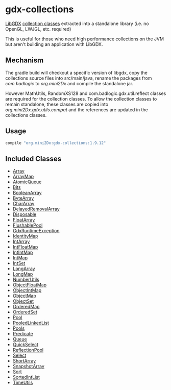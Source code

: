 gdx-collections
======================
[LibGDX](https://libgdx.badlogicgames.com/) [collection classes](https://github.com/libgdx/libgdx/wiki/Collections) extracted into a standalone library (i.e. no OpenGL, LWJGL, etc. required)

This is useful for those who need high performance collections on the JVM but aren't building an application with LibGDX.

Mechanism
----------------------

The gradle build will checkout a specific version of libgdx, copy the collections source files into src/main/java, rename the packages from _com.badlogic_ to _org.mini2Dx_ and compile the standalone jar.

However MathUtils, RandomXS128 and com.badlogic.gdx.util.reflect classes are required for the collection classes. To allow the collection classes to remain standalone, these classes are copied into _org.mini2Dx.gdx.utils.compat_ and the references are updated in the collections classes.

Usage
----------------------

```gradle
compile "org.mini2Dx:gdx-collections:1.9.12"
```

Included Classes
----------------------

 * [Array](https://libgdx.badlogicgames.com/ci/nightlies/docs/api/com/badlogic/gdx/utils/Array.html)
 * [ArrayMap](https://libgdx.badlogicgames.com/ci/nightlies/docs/api/com/badlogic/gdx/utils/ArrayMap.html)
 * [AtomicQueue](https://libgdx.badlogicgames.com/ci/nightlies/docs/api/com/badlogic/gdx/utils/AtomicQueue.html)
 * [Bits](https://libgdx.badlogicgames.com/ci/nightlies/docs/api/com/badlogic/gdx/utils/Bits.html)
 * [BooleanArray](https://libgdx.badlogicgames.com/ci/nightlies/docs/api/com/badlogic/gdx/utils/BooleanArray.html)
 * [ByteArray](https://libgdx.badlogicgames.com/ci/nightlies/docs/api/com/badlogic/gdx/utils/ByteArray.html)
 * [CharArray](https://libgdx.badlogicgames.com/ci/nightlies/docs/api/com/badlogic/gdx/utils/CharArray.html)
 * [DelayedRemovalArray](https://libgdx.badlogicgames.com/ci/nightlies/docs/api/com/badlogic/gdx/utils/DelayedRemovalArray.html)
 * [Disposable](https://libgdx.badlogicgames.com/ci/nightlies/docs/api/com/badlogic/gdx/utils/Disposable.html)
 * [FloatArray](https://libgdx.badlogicgames.com/ci/nightlies/docs/api/com/badlogic/gdx/utils/FloatArray.html)
 * [FlushablePool](https://libgdx.badlogicgames.com/ci/nightlies/docs/api/com/badlogic/gdx/utils/FlushablePool.html)
 * [GdxRuntimeException](https://libgdx.badlogicgames.com/ci/nightlies/docs/api/com/badlogic/gdx/utils/GdxRuntimeException.html)
 * [IdentityMap](https://libgdx.badlogicgames.com/ci/nightlies/docs/api/com/badlogic/gdx/utils/IdentityMap.html)
 * [IntArray](https://libgdx.badlogicgames.com/ci/nightlies/docs/api/com/badlogic/gdx/utils/IntArray.html)
 * [IntFloatMap](https://libgdx.badlogicgames.com/ci/nightlies/docs/api/com/badlogic/gdx/utils/IntFloatMap.html)
 * [IntIntMap](https://libgdx.badlogicgames.com/ci/nightlies/docs/api/com/badlogic/gdx/utils/IntIntMap.html)
 * [IntMap](https://libgdx.badlogicgames.com/ci/nightlies/docs/api/com/badlogic/gdx/utils/IntMap.html)
 * [IntSet](https://libgdx.badlogicgames.com/ci/nightlies/docs/api/com/badlogic/gdx/utils/IntSet.html)
 * [LongArray](https://libgdx.badlogicgames.com/ci/nightlies/docs/api/com/badlogic/gdx/utils/LongArray.html)
 * [LongMap](https://libgdx.badlogicgames.com/ci/nightlies/docs/api/com/badlogic/gdx/utils/LongMap.html)
 * [NumberUtils](https://libgdx.badlogicgames.com/ci/nightlies/docs/api/com/badlogic/gdx/utils/NumberUtils.html)
 * [ObjectFloatMap](https://libgdx.badlogicgames.com/ci/nightlies/docs/api/com/badlogic/gdx/utils/ObjectFloatMap.html)
 * [ObjectIntMap](https://libgdx.badlogicgames.com/ci/nightlies/docs/api/com/badlogic/gdx/utils/ObjectIntMap.html)
 * [ObjectMap](https://libgdx.badlogicgames.com/ci/nightlies/docs/api/com/badlogic/gdx/utils/ObjectMap.html)
 * [ObjectSet](https://libgdx.badlogicgames.com/ci/nightlies/docs/api/com/badlogic/gdx/utils/ObjectSet.html)
 * [OrderedMap](https://libgdx.badlogicgames.com/ci/nightlies/docs/api/com/badlogic/gdx/utils/OrderedMap.html)
 * [OrderedSet](https://libgdx.badlogicgames.com/ci/nightlies/docs/api/com/badlogic/gdx/utils/OrderedSet.html)
 * [Pool](https://libgdx.badlogicgames.com/ci/nightlies/docs/api/com/badlogic/gdx/utils/Pool.html)
 * [PooledLinkedList](https://libgdx.badlogicgames.com/ci/nightlies/docs/api/com/badlogic/gdx/utils/PooledLinkedList.html)
 * [Pools](https://libgdx.badlogicgames.com/ci/nightlies/docs/api/com/badlogic/gdx/utils/Pools.html)
 * [Predicate](https://libgdx.badlogicgames.com/ci/nightlies/docs/api/com/badlogic/gdx/utils/Predicate.html)
 * [Queue](https://libgdx.badlogicgames.com/ci/nightlies/docs/api/com/badlogic/gdx/utils/Queue.html)
 * [QuickSelect](https://libgdx.badlogicgames.com/ci/nightlies/docs/api/com/badlogic/gdx/utils/QuickSelect.html)
 * [ReflectionPool](https://libgdx.badlogicgames.com/ci/nightlies/docs/api/com/badlogic/gdx/utils/ReflectionPool.html)
 * [Select](https://libgdx.badlogicgames.com/ci/nightlies/docs/api/com/badlogic/gdx/utils/Select.html)
 * [ShortArray](https://libgdx.badlogicgames.com/ci/nightlies/docs/api/com/badlogic/gdx/utils/ShortArray.html)
 * [SnapshotArray](https://libgdx.badlogicgames.com/ci/nightlies/docs/api/com/badlogic/gdx/utils/SnapshotArray.html)
 * [Sort](https://libgdx.badlogicgames.com/ci/nightlies/docs/api/com/badlogic/gdx/utils/Sort.html)
 * [SortedIntList](https://libgdx.badlogicgames.com/ci/nightlies/docs/api/com/badlogic/gdx/utils/SortedIntList.html)
 * [TimeUtils](https://libgdx.badlogicgames.com/ci/nightlies/docs/api/com/badlogic/gdx/utils/TimeUtils.html)
